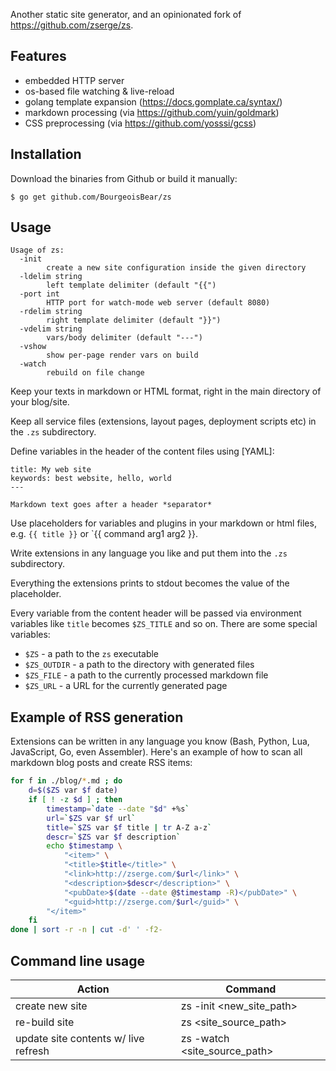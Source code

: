 Another static site generator, and an opinionated fork of https://github.com/zserge/zs.

## Features

* embedded HTTP server
* os-based file watching & live-reload
* golang template expansion (https://docs.gomplate.ca/syntax/)
* markdown processing (via https://github.com/yuin/goldmark)
* CSS preprocessing (via https://github.com/yosssi/gcss)

## Installation

Download the binaries from Github or build it manually:

	$ go get github.com/BourgeoisBear/zs

## Usage

```
Usage of zs:
  -init
        create a new site configuration inside the given directory
  -ldelim string
        left template delimiter (default "{{")
  -port int
        HTTP port for watch-mode web server (default 8080)
  -rdelim string
        right template delimiter (default "}}")
  -vdelim string
        vars/body delimiter (default "---")
  -vshow
        show per-page render vars on build
  -watch
        rebuild on file change
```

Keep your texts in markdown or HTML format, right in the main directory of your blog/site.

Keep all service files (extensions, layout pages, deployment scripts etc) in the `.zs` subdirectory.

Define variables in the header of the content files using [YAML]:

	title: My web site
	keywords: best website, hello, world
	---

	Markdown text goes after a header *separator*

Use placeholders for variables and plugins in your markdown or html files, e.g. `{{ title }}` or `{{ command arg1 arg2 }}.

Write extensions in any language you like and put them into the `.zs` subdirectory.

Everything the extensions prints to stdout becomes the value of the placeholder.

Every variable from the content header will be passed via environment variables like `title` becomes `$ZS_TITLE` and so on. There are some special variables:

* `$ZS` - a path to the `zs` executable
* `$ZS_OUTDIR` - a path to the directory with generated files
* `$ZS_FILE` - a path to the currently processed markdown file
* `$ZS_URL` - a URL for the currently generated page

## Example of RSS generation

Extensions can be written in any language you know (Bash, Python, Lua, JavaScript, Go, even Assembler). Here's an example of how to scan all markdown blog posts and create RSS items:

``` bash
for f in ./blog/*.md ; do
	d=$($ZS var $f date)
	if [ ! -z $d ] ; then
		timestamp=`date --date "$d" +%s`
		url=`$ZS var $f url`
		title=`$ZS var $f title | tr A-Z a-z`
		descr=`$ZS var $f description`
		echo $timestamp \
			"<item>" \
			"<title>$title</title>" \
			"<link>http://zserge.com/$url</link>" \
			"<description>$descr</description>" \
			"<pubDate>$(date --date @$timestamp -R)</pubDate>" \
			"<guid>http://zserge.com/$url</guid>" \
		"</item>"
	fi
done | sort -r -n | cut -d' ' -f2-
```

## Command line usage

| Action                               | Command                      |
| ------                               | -------                      |
| create new site                      | zs -init <new_site_path>     |
| re-build site                        | zs <site_source_path>        |
| update site contents w/ live refresh | zs -watch <site_source_path> |
